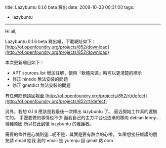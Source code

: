 title: Lazybuntu 0.1.6 beta 釋出
date: 2008-10-23 00:31:00
tags: 
- lazybuntu
---

Hi all,

Lazybuntu 0.1.6 beta 釋出囉，下載網址如下：
[http://of.openfoundry.org/projects/852/download](http://of.openfoundry.org/projects/852/download)

本次更新項目如下：
* APT sources.list 增加註解，使用『軟體來源』時可以更清楚的標示
* 修正 hinedo 無法安裝的問題
* 修正 gnetdict 無法安裝的問題

有任何問題請回報至
[http://of.openfoundry.org/projects/852/rt/defect](http://of.openfoundry.org/projects/852/rt/defect)

另外，我想 0.1.6 應該是我最後一次釋出 lazybuntu 了。
最近開始工作真的還蠻忙的。
手邊要做的事情也不少
而我自己的主力平台也逐漸的移向 debian lenny....
種種原因
所以在此誠徵 lazybuntu 的維護者。

需要的條件是心誠則靈…呃不是，其實是要有熱血的心啦。
如果想接任維護的朋友請 email 給我
我的 email 是 yurenju 囧 gmail 點 com